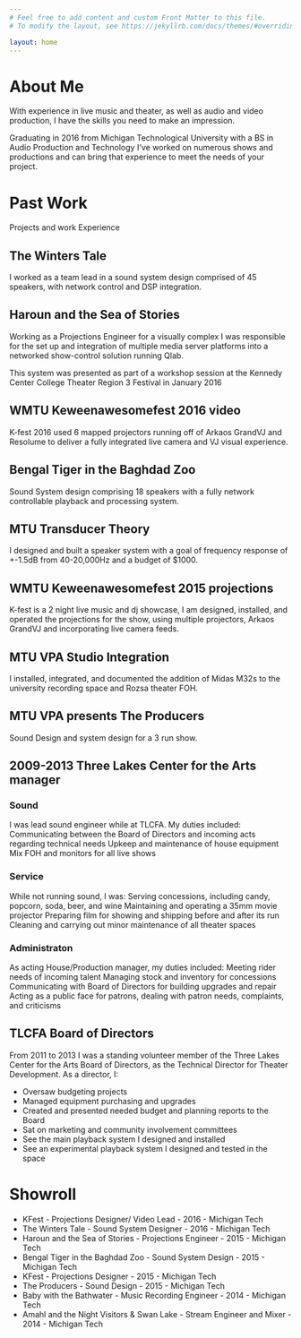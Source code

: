 ```yaml
---
# Feel free to add content and custom Front Matter to this file.
# To modify the layout, see https://jekyllrb.com/docs/themes/#overriding-theme-defaults

layout: home
---
```


# About Me
With experience in live music and theater, as well as audio and video production, I have the skills you need to make an impression.

Graduating in 2016 from Michigan Technological University with a BS in Audio Production and Technology I've worked on numerous shows and productions and can bring that experience to meet the needs of your project.

# Past Work
Projects and work Experience

## The Winters Tale
I worked as a team lead in a sound system design comprised of 45 speakers, with network control and DSP integration.

## Haroun and the Sea of Stories
Working as a Projections Engineer for a visually complex I was responsible for the set up and integration of multiple media server platforms into a networked show-control solution running Qlab.

This system was presented as part of a workshop session at the Kennedy Center College Theater Region 3 Festival in January 2016

## WMTU Keweenawesomefest 2016 video
K-fest 2016 used 6 mapped projectors running off of Arkaos GrandVJ and Resolume to deliver a fully integrated live camera and VJ visual experience.

## Bengal Tiger in the Baghdad Zoo
Sound System design comprising 18 speakers with a fully network controllable playback and processing system.

## MTU Transducer Theory
I designed and built a speaker system with a goal of frequency response of +-1.5dB from 40-20,000Hz and a budget of $1000.

## WMTU Keweenawesomefest 2015 projections
K-fest is a 2 night live music and dj showcase, I am designed, installed, and operated the projections for the show, using multiple projectors, Arkaos GrandVJ and incorporating live camera feeds.

## MTU VPA Studio Integration
I installed, integrated, and documented the addition of Midas M32s to the university recording space and Rozsa theater FOH.

## MTU VPA presents The Producers
Sound Design and system design for a 3 run show.

## 2009-2013 Three Lakes Center for the Arts manager
### Sound
I was lead sound engineer while at TLCFA. My duties included:
Communicating between the Board of Directors and incoming acts regarding technical needs
Upkeep and maintenance of house equipment
Mix FOH and monitors for all live shows
### Service
While not running sound, I was:
Serving concessions, including candy, popcorn, soda, beer, and wine
Maintaining and operating a 35mm movie projector
Preparing film for showing and shipping before and after its run
Cleaning and carrying out minor maintenance of all theater spaces
### Administraton
As acting House/Production manager, my duties included:
Meeting rider needs of incoming talent
Managing stock and inventory for concessions
Communicating with Board of Directors for building upgrades and repair
Acting as a public face for patrons, dealing with patron needs, complaints, and criticisms

## TLCFA Board of Directors
From 2011 to 2013 I was a standing volunteer member of the Three Lakes Center for the Arts Board of Directors, as the Technical Director for Theater Development. As a director, I:
* Oversaw budgeting projects
* Managed equipment purchasing and upgrades
* Created and presented needed budget and planning reports to the Board
* Sat on marketing and community involvement committees
* See the main playback system I designed and installed
* See an experimental playback system I designed and tested in the space

# Showroll
* KFest - Projections Designer/ Video Lead - 2016 - Michigan Tech
* The Winters Tale - Sound System Designer - 2016 - Michigan Tech
* Haroun and the Sea of Stories - Projections Engineer - 2015 - Michigan Tech
* Bengal Tiger in the Baghdad Zoo - Sound System Design - 2015 - Michigan Tech
* KFest - Projections Designer - 2015 - Michigan Tech
* The Producers - Sound Design - 2015 - Michigan Tech
* Baby with the Bathwater - Music Recording Engineer - 2014 - Michigan Tech
* Amahl and the Night Visitors & Swan Lake - Stream Engineer and Mixer - 2014 - Michigan Tech